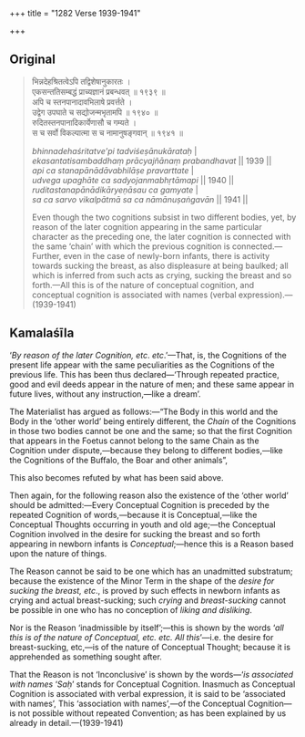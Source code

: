 +++
title = "1282 Verse 1939-1941"

+++
## Original 
>
> भिन्नदेहश्रितत्वेऽपि तद्विशेषानुकारतः ।  
> एकसन्ततिसम्बद्धं प्राच्यज्ञानं प्रबन्धवत् ॥ १९३९ ॥  
> अपि च स्तनपानादावभिलाषे प्रवर्त्तते ।  
> उद्वेग उपघाते च सद्योजन्मभृतामपि ॥ १९४० ॥  
> रुदितस्तनपानादिकार्येणासौ च गम्यते ।  
> स च सर्वो विकल्पात्मा स च नामानुषङ्गवान् ॥ १९४१ ॥ 
>
> *bhinnadehaśritatve'pi tadviśeṣānukārataḥ* \|  
> *ekasantatisambaddhaṃ prācyajñānaṃ prabandhavat* \|\| 1939 \|\|  
> *api ca stanapānādāvabhilāṣe pravarttate* \|  
> *udvega upaghāte ca sadyojanmabhṛtāmapi* \|\| 1940 \|\|  
> *ruditastanapānādikāryeṇāsau ca gamyate* \|  
> *sa ca sarvo vikalpātmā sa ca nāmānuṣaṅgavān* \|\| 1941 \|\| 
>
> Even though the two cognitions subsist in two different bodies, yet, by reason of the later cognition appearing in the same particular character as the preceding one, the later cognition is connected with the same ‘chain’ with which the previous cognition is connected.—Further, even in the case of newly-born infants, there is activity towards sucking the breast, as also displeasure at being baulked; all which is inferred from such acts as crying, sucking the breast and so forth.—All this is of the nature of conceptual cognition, and conceptual cognition is associated with names (verbal expression).—(1939-1941)



## Kamalaśīla

‘*By reason of the later Cognition, etc*. *etc*.’—That, is, the Cognitions of the present life appear with the same peculiarities as the Cognitions of the previous life. This has been thus declared—‘Through repeated practice, good and evil deeds appear in the nature of men; and these same appear in future lives, without any instruction,—like a dream’.

The Materialist has argued as follows:—“The Body in this world and the Body in the ‘other world’ being entirely different, the *Chain* of the Cognitions in those two bodies cannot be one and the same; so that the first Cognition that appears in the Foetus cannot belong to the same Chain as the Cognition under dispute,—because they belong to different bodies,—like the Cognitions of the Buffalo, the Boar and other animals”,

This also becomes refuted by what has been said above.

Then again, for the following reason also the existence of the ‘other world’ should be admitted:—Every Conceptual Cognition is preceded by the repeated Cognition of words,—because it is Conceptual,—like the Conceptual Thoughts occurring in youth and old age;—the Conceptual Cognition involved in the desire for sucking the breast and so forth appearing in newborn infants is *Conceptual*;—hence this is a Reason based upon the nature of things.

The Reason cannot be said to be one which has an unadmitted substratum; because the existence of the Minor Term in the shape of the *desire for sucking the breast, etc*., is proved by such effects in newborn infants as crying and actual breast-sucking; such *crying* and *breast-sucking* cannot be possible in one who has no conception of *liking and disliking*.

Nor is the Reason ‘inadmissible by itself’;—this is shown by the words ‘*all this is of the nature of Conceptual, etc. etc. All this*’—i.e. the desire for breast-sucking, etc,—is of the nature of Conceptual Thought; because it is apprehended as something sought after.

That the Reason is not ‘Inconclusive’ is shown by the words—‘*is associated with names* ‘*Saḥ*’ stands for Conceptual Cognition. Inasmuch as Conceptual Cognition is associated with verbal expression, it is said to be ‘associated with names’, This ‘association with names’,—of the Conceptual Cognition—is not possible without repeated Convention; as has been explained by us already in detail.—(1939-1941)


